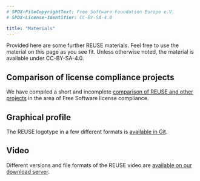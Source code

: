 ```yaml
---
# SPDX-FileCopyrightText: Free Software Foundation Europe e.V.
# SPDX-License-Identifier: CC-BY-SA-4.0

title: "Materials"
---
```


Provided here are some further REUSE materials. Feel free to use the material on this page as you see fit. Unless otherwise noted, the material is available under CC-BY-SA-4.0.

## Comparison of license compliance projects

We have compiled a short and incomplete [comparison of REUSE and other projects](/comparison) in the area of Free Software license compliance.

## Graphical profile

The REUSE logotype in a few different formats is [available in Git](https://git.fsfe.org/reuse/reuse-ci/).


## Video

Different versions and file formats of the REUSE video are [available on our download server](https://download.fsfe.org/videos/reuse/).
